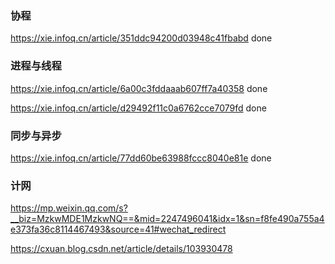 ### 协程

https://xie.infoq.cn/article/351ddc94200d03948c41fbabd   done

### 进程与线程

https://xie.infoq.cn/article/6a00c3fddaaab607ff7a40358	done

https://xie.infoq.cn/article/d29492f11c0a6762cce7079fd	done

### 同步与异步

https://xie.infoq.cn/article/77dd60be63988fccc8040e81e	done

### 计网

https://mp.weixin.qq.com/s?__biz=MzkwMDE1MzkwNQ==&mid=2247496041&idx=1&sn=f8fe490a755a4e373fa36c8114467493&source=41#wechat_redirect

https://cxuan.blog.csdn.net/article/details/103930478